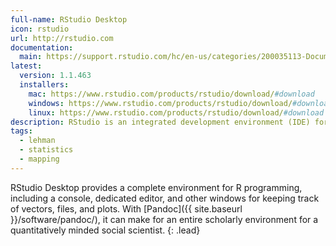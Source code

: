 ```yaml
---
full-name: RStudio Desktop
icon: rstudio
url: http://rstudio.com
documentation:
  main: https://support.rstudio.com/hc/en-us/categories/200035113-Documentation
latest:
  version: 1.1.463
  installers: 
    mac: https://www.rstudio.com/products/rstudio/download/#download
    windows: https://www.rstudio.com/products/rstudio/download/#download
    linux: https://www.rstudio.com/products/rstudio/download/#download
description: RStudio is an integrated development environment (IDE) for R.
tags:
  - lehman
  - statistics
  - mapping
---
```


RStudio Desktop provides a complete environment for R programming, including a
console, dedicated editor, and other windows for keeping track of vectors,
files, and plots. With [Pandoc]({{ site.baseurl }}/software/pandoc/), it can make for an entire scholarly
environment for a quantitatively minded social scientist.
{: .lead}
